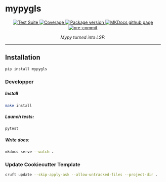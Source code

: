 <h1> mypygls </h1>

<p align="center">
  <a href="https://github.com/gjeusel/mypygls/actions?query=workflow%3ACI+branch%3Amain">
      <img src="https://github.com/gjeusel/mypygls/workflows//CI/badge.svg?event=push&branch=main" alt="Test Suite" onerror="this.style.display='none'">
  </a>
  <a href="https://coverage-badge.samuelcolvin.workers.dev/redirect/gjeusel/mypygls" alt="Test Coverage" onerror="this.style.display='none'">
      <img src="https://coverage-badge.samuelcolvin.workers.dev/gjeusel/mypygls.svg" alt="Coverage">
  </a>
  <a href="https://pypi.org/project/mypygls/">
      <img src="https://img.shields.io/pypi/v/mypygls" alt="Package version" onerror="this.style.display='none'">
  </a>
  <a href="https://gjeusel.github.io/mypygls/">
    <img src="https://img.shields.io/badge/mkdocs-pages-brightgreen" alt="MKDocs github page">
  </a>
  <a href="https://github.com/pre-commit/pre-commit">
      <img src="https://img.shields.io/badge/pre--commit-enabled-brightgreen?logo=pre-commit&logoColor=white" alt="pre-commit">
  </a>
</p>

<p align="center">
  <em>Mypy turned into LSP.</em>
</p>

---

## Installation

```bash
pip install mypygls
```

### Developper

##### Install

```bash
make install
```

##### Launch tests:

```bash
pytest
```

##### Write docs:

```bash
mkdocs serve --watch .
```

### Update Cookiecutter Template

```bash
cruft update --skip-apply-ask --allow-untracked-files --project-dir .
```
